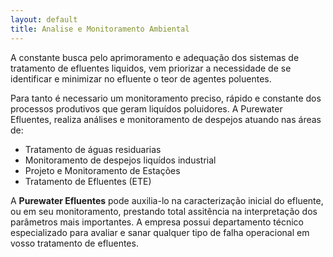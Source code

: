 ```yaml
---
layout: default
title: Analise e Monitoramento Ambiental
---
```


A constante busca pelo aprimoramento e adequação dos sistemas de tratamento de efluentes liquidos, vem priorizar a necessidade de se identificar e minimizar no efluente o teor de agentes poluentes.

Para tanto é necessario um monitoramento preciso, rápido e constante dos processos produtivos que geram liquídos poluidores.
A Purewater Efluentes, realiza análises e monitoramento de despejos atuando nas áreas de:

- Tratamento de águas residuarias
- Monitoramento de despejos liquídos industrial
- Projeto e Monitoramento de Estações
- Tratamento de Efluentes (ETE)

A <strong>Purewater Efluentes</strong> pode auxilia-lo na caracterização inicial do efluente, ou em seu monitoramento, prestando total assitência na interpretação dos parâmetros mais importantes.
A empresa possui departamento técnico especializado para avaliar e sanar qualquer tipo de falha operacional em vosso tratamento de efluentes.


